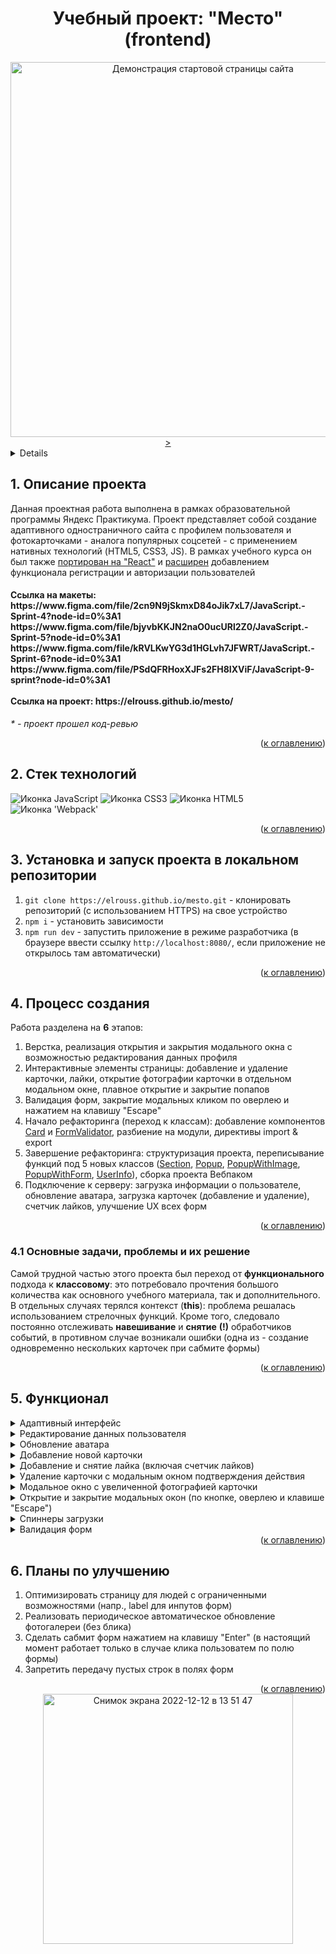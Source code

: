 <h1 align="center">Учебный проект: "Место" (frontend)</h1>

<div align="center">
  <a href="https://elrouss.github.io/mesto/">
    <img width="600" src="https://user-images.githubusercontent.com/108838349/206931608-5636650f-d971-4993-a0ff-ad0a0bb86619.png" alt="Демонстрация стартовой страницы сайта">>
  </a>
</div>

<a name="summary">
<details>
  <summary>Оглавление</summary>
  <ol>
    <li><a href="#project-description">Описание проекта</a></li>
    <li><a href="#technologies">Стек технологий</a></li>
    <li><a href="#installation">Установка и запуск проекта в локальном репозитории</a></li>
    <li><a href="#establishing">Процесс создания</a></li>
    <ul>
      <li><a href="#tasks-and-problems">Основные задачи, проблемы и их решение</a></li>
    </ul>
    <li><a href="#functionality">Функционал</a></li>
    <li><a href="#enhancement">Планы по улучшению</a></li>
  </ol>
</details>
</a>

<a name="project-description"><h2>1. Описание проекта</h2></a>
Данная проектная работа выполнена в рамках образовательной программы Яндекс Практикума. Проект представляет собой создание адаптивного одностраничного сайта с профилем пользователя и фотокарточками - аналога популярных соцсетей - с применением нативных технологий (HTML5, CSS3, JS). В рамках учебного курса он был также <a href="https://github.com/elrouss/mesto-react">портирован на "React"</a> и <a href="https://github.com/elrouss/react-mesto-auth">расширен</a> добавлением функционала регистрации и авторизации пользователей

<h4>Ссылка на макеты:
<br>
https://www.figma.com/file/2cn9N9jSkmxD84oJik7xL7/JavaScript.-Sprint-4?node-id=0%3A1
https://www.figma.com/file/bjyvbKKJN2naO0ucURl2Z0/JavaScript.-Sprint-5?node-id=0%3A1
https://www.figma.com/file/kRVLKwYG3d1HGLvh7JFWRT/JavaScript.-Sprint-6?node-id=0%3A1
https://www.figma.com/file/PSdQFRHoxXJFs2FH8IXViF/JavaScript-9-sprint?node-id=0%3A1
<br>
<br>
Ссылка на проект: https://elrouss.github.io/mesto/</h4>

<i>* - проект прошел код-ревью</i>

<div align="right">(<a href="#summary">к оглавлению</a>)</div>

<a name="technologies"><h2>2. Стек технологий</h2></a>
<span>
  <img src="https://img.shields.io/badge/JavaScript-323330?style=for-the-badge&logo=javascript&logoColor=F7DF1E" alt="Иконка JavaScript">
  <img src="https://img.shields.io/badge/CSS3-1572B6?style=for-the-badge&logo=css3&logoColor=white" alt="Иконка CSS3">
  <img src="https://img.shields.io/badge/HTML5-E34F26?style=for-the-badge&logo=html5&logoColor=white" alt="Иконка HTML5">
  <img src="https://img.shields.io/badge/Webpack-8DD6F9?style=for-the-badge&logo=Webpack&logoColor=white" alt="Иконка 'Webpack'">
</span>

<div align="right">(<a href="#summary">к оглавлению</a>)</div>

<a name="installation"><h2>3. Установка и запуск проекта в локальном репозитории</h2></a>
1. `git clone https://elrouss.github.io/mesto.git` - клонировать репозиторий (с использованием HTTPS) на свое устройство
2. `npm i` - установить зависимости
3. `npm run dev` - запустить приложение в режиме разработчика (в браузере ввести ссылку `http://localhost:8080/`, если приложение не открылось там автоматически)

<div align="right">(<a href="#summary">к оглавлению</a>)</div>

<a name="establishing"><h2>4. Процесс создания</h2></a>
Работа разделена на <b>6</b> этапов:
1. Верстка, реализация открытия и закрытия модального окна с возможностью редактирования данных профиля
2. Интерактивные элементы страницы: добавление и удаление карточки, лайки, открытие фотографии карточки в отдельном модальном окне, плавное открытие и закрытие попапов
3. Валидация форм, закрытие модальных кликом по оверлею и нажатием на клавишу "Escape"
4. Начало рефакторинга (переход к классам): добавление компонентов <a href="https://github.com/elrouss/mesto/blob/main/src/scripts/components/Card.js">Card</a> и <a href="https://github.com/elrouss/mesto/blob/main/src/scripts/components/FormValidator.js">FormValidator</a>, разбиение на модули, директивы import & export
5. Завершение рефакторинга: структуризация проекта, переписывание функций под 5 новых классов (<a href="https://github.com/elrouss/mesto/blob/main/src/scripts/components/Section.js">Section</a>, <a href="https://github.com/elrouss/mesto/blob/main/src/scripts/components/Popup.js">Popup</a>, <a href="https://github.com/elrouss/mesto/blob/main/src/scripts/components/PopupWithImage.js">PopupWithImage</a>, <a href="https://github.com/elrouss/mesto/blob/main/src/scripts/components/PopupWithForm.js">PopupWithForm</a>, <a href="https://github.com/elrouss/mesto/blob/main/src/scripts/components/UserInfo.js">UserInfo</a>), сборка проекта Вебпаком
6. Подключение к серверу: загрузка информации о пользователе, обновление аватара, загрузка карточек (добавление и удаление), счетчик лайков, улучшение UX всех форм

<div align="right">(<a href="#summary">к оглавлению</a>)</div>

<a name="tasks-and-problems"><h3>4.1 Основные задачи, проблемы и их решение</h3></a>
<p>
Самой трудной частью этого проекта был переход от <b>функционального</b> подхода к <b>классовому</b>: это потребовало прочтения большого количества как основного учебного материала, так и дополнительного. В отдельных случаях терялся контекст (<b>this</b>): проблема решалась использованием стрелочных функций. Кроме того, следовало постоянно отслеживать <b>навешивание</b> и <b>снятие</b> <b>(!)</b> обработчиков событий, в противном случае возникали ошибки (одна из - создание одновременно нескольких карточек при сабмите формы)
</p>

<div align="right">(<a href="#summary">к оглавлению</a>)</div>

<a name="functionality"><h2>5. Функционал</h2></a>
<details>
  <summary>Адаптивный интерфейс</summary>
  <a href="https://elrouss.github.io/mesto/">
    <img width="500" src="https://user-images.githubusercontent.com/108838349/217381758-b6778d72-2812-43a3-a14a-bc1e26b4e3eb.gif" alt="Гиф с демонстрацией адаптивного интерфейса приложения">
  </a>
</details>

<details>
  <summary>Редактирование данных пользователя</summary>
  <a href="https://elrouss.github.io/mesto/">
    <img width="500" src="https://user-images.githubusercontent.com/108838349/217381792-17c71ed6-c175-4b83-856d-718870a76139.gif" alt="Гиф с демонстрацией редактирования данных пользователя">
  </a>
</details>

<details>
  <summary>Обновление аватара</summary>
  <a href="https://elrouss.github.io/mesto/">
    <img width="500" src="https://user-images.githubusercontent.com/108838349/217381813-beeec672-baaf-4ca3-86a1-4d1414f0c6b2.gif" alt="Гиф с демонстрацией обновления аватара пользователя">
  </a>
</details>

<details>
  <summary>Добавление новой карточки</summary>
  <a href="https://elrouss.github.io/mesto/">
    <img width="500" src="https://user-images.githubusercontent.com/108838349/217381855-8f4b562a-f05b-49b1-b1d7-83facd18a1d2.gif" alt="Гиф с демонстрацией добавления новой карточки">
  </a>
</details>

<details>
  <summary>Добавление и снятие лайка (включая счетчик лайков)</summary>
  <a href="https://elrouss.github.io/mesto/">
    <img width="500" src="https://user-images.githubusercontent.com/108838349/217381884-5730b35f-2330-4c25-8235-a4d0b63be65a.gif" alt="Гиф с демонстрацией добавления и снятия лайка (включая счетчик лайков)">
  </a>
</details>

<details>
  <summary>Удаление карточки с модальным окном подтверждения действия</summary>
  <a href="https://elrouss.github.io/mesto/">
    <img width="500" src="https://user-images.githubusercontent.com/108838349/217381908-6b49e2f1-bca2-4897-abad-c31605d8aa73.gif" alt="Гиф с демонстрацией удаления карточки">
  </a>
</details>

<details>
  <summary>Модальное окно с увеличенной фотографией карточки</summary>
  <a href="https://elrouss.github.io/mesto/">
    <img width="500" src="https://user-images.githubusercontent.com/108838349/217382271-5416c39e-8e91-4b23-89e5-c3f55847ccfc.gif" alt="Гиф с демонстрацией модального окна с увеличенной фотографией карточки">
  </a>
</details>

<details>
  <summary>Открытие и закрытие модальных окон (по кнопке, оверлею и клавише "Escape")</summary>
  <a href="https://elrouss.github.io/mesto/">
    <img width="500" src="https://user-images.githubusercontent.com/108838349/217382271-5416c39e-8e91-4b23-89e5-c3f55847ccfc.gif" alt="Гиф с демонстрацией открытия и закрытия модального окна">
  </a>
</details>

<details>
  <summary>Спиннеры загрузки</summary>
  <a href="https://elrouss.github.io/mesto/">
    <img width="500" src="https://user-images.githubusercontent.com/108838349/217381813-beeec672-baaf-4ca3-86a1-4d1414f0c6b2.gif" alt="Гиф с демонстрацией спиннера загрузки на примере модального окна с обновлением аватара">
  </a>
</details>

<details>
  <summary>Валидация форм</summary>
  <a href="https://elrouss.github.io/mesto/">
    <img width="500" src="https://user-images.githubusercontent.com/108838349/217381813-beeec672-baaf-4ca3-86a1-4d1414f0c6b2.gif" alt="Гиф с демонстрацией валидации формы на примере модального окна с обновлением аватара">
  </a>
</details>

<div align="right">(<a href="#summary">к оглавлению</a>)</div>

<a name="enhancement"><h2>6. Планы по улучшению</h2></a>
1. Оптимизировать страницу для людей с ограниченными возможностями (напр., label для инпутов форм)
2. Реализовать периодическое автоматическое обновление фотогалереи (без блика)
3. Сделать сабмит форм нажатием на клавишу "Enter" (в настоящий момент работает только в случае клика пользоватем по полю формы)
4. Запретить передачу пустых строк в полях форм

<div align="right">(<a href="#summary">к оглавлению</a>)</div>

<div align="center">
  <a href="https://elrouss.github.io/mesto/">
    <img width="400" alt="Снимок экрана 2022-12-12 в 13 51 47" src="https://user-images.githubusercontent.com/108838349/207027387-903230e6-c5b4-4a36-9950-015b9205b114.png" alt="Американская певица Патти Смит. Снимок сделан ее другом, известным фотографом 20 века">
  </a>
</div>
